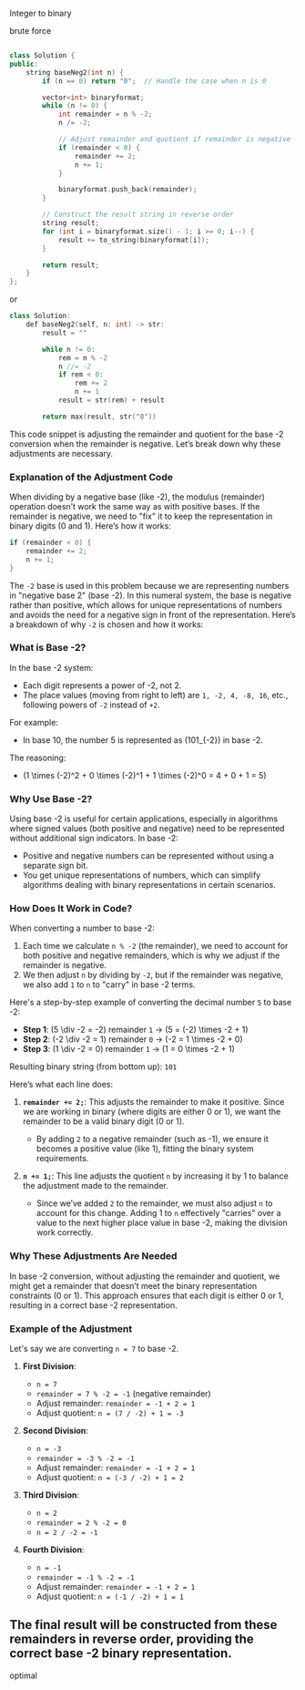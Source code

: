 Integer to binary

brute force

```cpp

class Solution {
public:
    string baseNeg2(int n) {
        if (n == 0) return "0";  // Handle the case when n is 0

        vector<int> binaryformat;
        while (n != 0) {
            int remainder = n % -2;
            n /= -2;

            // Adjust remainder and quotient if remainder is negative
            if (remainder < 0) {
                remainder += 2;
                n += 1;
            }

            binaryformat.push_back(remainder);
        }

        // Construct the result string in reverse order
        string result;
        for (int i = binaryformat.size() - 1; i >= 0; i--) {
            result += to_string(binaryformat[i]);
        }

        return result;
    }
};


```
or 
```cpp
class Solution:    
    def baseNeg2(self, n: int) -> str:        
        result = ""

        while n != 0:
            rem = n % -2
            n //= -2
            if rem < 0:
                rem += 2
                n += 1
            result = str(rem) + result

        return max(result, str("0"))
```
This code snippet is adjusting the remainder and quotient for the base -2 conversion when the remainder is negative. Let’s break down why these adjustments are necessary.

### Explanation of the Adjustment Code
When dividing by a negative base (like -2), the modulus (remainder) operation doesn’t work the same way as with positive bases. If the remainder is negative, we need to "fix" it to keep the representation in binary digits (0 and 1). Here’s how it works:

```cpp
if (remainder < 0) {
    remainder += 2;
    n += 1;
}
```
The `-2` base is used in this problem because we are representing numbers in "negative base 2" (base -2). In this numeral system, the base is negative rather than positive, which allows for unique representations of numbers and avoids the need for a negative sign in front of the representation. Here’s a breakdown of why `-2` is chosen and how it works:

### What is Base -2?
In the base -2 system:
- Each digit represents a power of -2, not 2. 
- The place values (moving from right to left) are `1, -2, 4, -8, 16`, etc., following powers of `-2` instead of `+2`.

For example:
- In base 10, the number 5 is represented as \(101_{-2}\) in base -2.
  
The reasoning:
- \(1 \times (-2)^2 + 0 \times (-2)^1 + 1 \times (-2)^0 = 4 + 0 + 1 = 5\)

### Why Use Base -2?
Using base -2 is useful for certain applications, especially in algorithms where signed values (both positive and negative) need to be represented without additional sign indicators. In base -2:
- Positive and negative numbers can be represented without using a separate sign bit.
- You get unique representations of numbers, which can simplify algorithms dealing with binary representations in certain scenarios.

### How Does It Work in Code?
When converting a number to base -2:
1. Each time we calculate `n % -2` (the remainder), we need to account for both positive and negative remainders, which is why we adjust if the remainder is negative.
2. We then adjust `n` by dividing by `-2`, but if the remainder was negative, we also add `1` to `n` to "carry" in base -2 terms.

Here's a step-by-step example of converting the decimal number `5` to base -2:

- **Step 1**: \(5 \div -2 = -2\) remainder `1` → \(5 = (-2) \times -2 + 1\)
- **Step 2**: \(-2 \div -2 = 1\) remainder `0` → \(-2 = 1 \times -2 + 0\)
- **Step 3**: \(1 \div -2 = 0\) remainder `1` → \(1 = 0 \times -2 + 1\)

Resulting binary string (from bottom up): `101`

Here’s what each line does:
1. **`remainder += 2;`**: This adjusts the remainder to make it positive. Since we are working in binary (where digits are either 0 or 1), we want the remainder to be a valid binary digit (0 or 1).
   
   - By adding `2` to a negative remainder (such as -1), we ensure it becomes a positive value (like 1), fitting the binary system requirements.

2. **`n += 1;`**: This line adjusts the quotient `n` by increasing it by 1 to balance the adjustment made to the remainder.
   
   - Since we’ve added `2` to the remainder, we must also adjust `n` to account for this change. Adding 1 to `n` effectively "carries" over a value to the next higher place value in base -2, making the division work correctly.

### Why These Adjustments Are Needed
In base -2 conversion, without adjusting the remainder and quotient, we might get a remainder that doesn’t meet the binary representation constraints (0 or 1). This approach ensures that each digit is either 0 or 1, resulting in a correct base -2 representation.

### Example of the Adjustment
Let's say we are converting `n = 7` to base -2.

1. **First Division**:
   - `n = 7`
   - `remainder = 7 % -2 = -1` (negative remainder)
   - Adjust remainder: `remainder = -1 + 2 = 1`
   - Adjust quotient: `n = (7 / -2) + 1 = -3`

2. **Second Division**:
   - `n = -3`
   - `remainder = -3 % -2 = -1`
   - Adjust remainder: `remainder = -1 + 2 = 1`
   - Adjust quotient: `n = (-3 / -2) + 1 = 2`

3. **Third Division**:
   - `n = 2`
   - `remainder = 2 % -2 = 0`
   - `n = 2 / -2 = -1`

4. **Fourth Division**:
   - `n = -1`
   - `remainder = -1 % -2 = -1`
   - Adjust remainder: `remainder = -1 + 2 = 1`
   - Adjust quotient: `n = (-1 / -2) + 1 = 1`

The final result will be constructed from these remainders in reverse order, providing the correct base -2 binary representation.
--- 
optimal

```cpp


```
